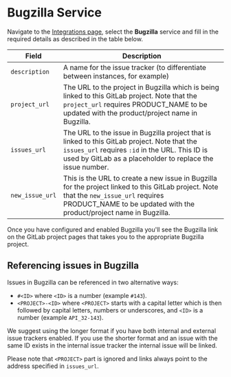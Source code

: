 # Bugzilla Service

Navigate to the [Integrations page](project_services.md#accessing-the-project-services),
select the **Bugzilla** service and fill in the required details as described
in the table below.

| Field | Description |
| ----- | ----------- |
| `description`   | A name for the issue tracker (to differentiate between instances, for example) |
| `project_url`   | The URL to the project in Bugzilla which is being linked to this GitLab project. Note that the `project_url` requires PRODUCT_NAME to be updated with the product/project name in Bugzilla. |
| `issues_url`    | The URL to the issue in Bugzilla project that is linked to this GitLab project. Note that the `issues_url` requires `:id` in the URL. This ID is used by GitLab as a placeholder to replace the issue number. |
| `new_issue_url` | This is the URL to create a new issue in Bugzilla for the project linked to this GitLab project. Note that the `new_issue_url` requires PRODUCT_NAME to be updated with the product/project name in Bugzilla. |

Once you have configured and enabled Bugzilla you'll see the Bugzilla link on the GitLab project pages that takes you to the appropriate Bugzilla project.

## Referencing issues in Bugzilla

Issues in Bugzilla can be referenced in two alternative ways:

- `#<ID>` where `<ID>` is a number (example `#143`).
- `<PROJECT>-<ID>` where `<PROJECT>` starts with a capital letter which is
  then followed by capital letters, numbers or underscores, and `<ID>` is
  a number (example `API_32-143`).

We suggest using the longer format if you have both internal and external issue trackers enabled. If you use the shorter format and an issue with the same ID exists in the internal issue tracker the internal issue will be linked.

Please note that `<PROJECT>` part is ignored and links always point to the
address specified in `issues_url`.
